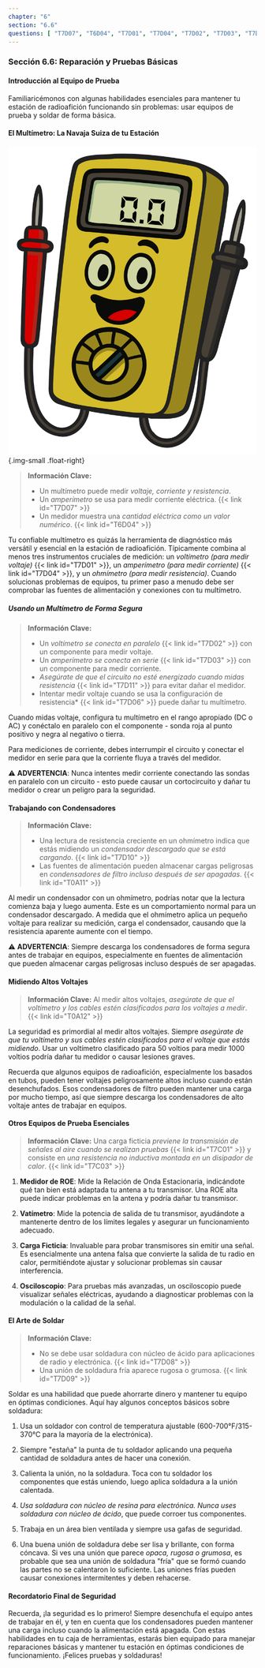 ```yaml
---
chapter: "6"
section: "6.6"
questions: [ "T7D07", "T6D04", "T7D01", "T7D04", "T7D02", "T7D03", "T7D11", "T7D06", "T7D10", "T0A11", "T0A12", "T7C01", "T7C03", "T7D08", "T7D09" ]
---
```


### Sección 6.6: Reparación y Pruebas Básicas

#### Introducción al Equipo de Prueba

Familiaricémonos con algunas habilidades esenciales para mantener tu estación de radioafición funcionando sin problemas: usar equipos de prueba y soldar de forma básica.

#### El Multímetro: La Navaja Suiza de tu Estación

![Dibujo de un multímetro antropomórfico](../../../images/illus/multimeter.svg)
{.img-small .float-right}

> **Información Clave:**
> * Un multímetro puede medir *voltaje, corriente y resistencia*.
> * Un *amperímetro* se usa para medir corriente eléctrica. {{< link id="T7D07" >}}
> * Un medidor muestra una *cantidad eléctrica como un valor numérico*. {{< link id="T6D04" >}}

Tu confiable multímetro es quizás la herramienta de diagnóstico más versátil y esencial en la estación de radioafición. Típicamente combina al menos tres instrumentos cruciales de medición: un *voltímetro (para medir voltaje)* {{< link id="T7D01" >}}, un *amperímetro (para medir corriente)* {{< link id="T7D04" >}}, y un *ohmímetro (para medir resistencia)*. Cuando solucionas problemas de equipos, tu primer paso a menudo debe ser comprobar las fuentes de alimentación y conexiones con tu multímetro.

##### Usando un Multímetro de Forma Segura

> **Información Clave:** 
> * Un *voltímetro se conecta en paralelo* {{< link id="T7D02" >}} con un componente para medir voltaje.
> * Un *amperímetro se conecta en serie* {{< link id="T7D03" >}} con un componente para medir corriente.
> * *Asegúrate de que el circuito no esté energizado cuando midas resistencia* {{< link id="T7D11" >}} para evitar dañar el medidor.
> * Intentar medir voltaje cuando se usa la configuración de resistencia* {{< link id="T7D06" >}} puede dañar tu multímetro.

Cuando midas voltaje, configura tu multímetro en el rango apropiado (DC o AC) y conéctalo en paralelo con el componente - sonda roja al punto positivo y negra al negativo o tierra.

Para mediciones de corriente, debes interrumpir el circuito y conectar el medidor en serie para que la corriente fluya a través del medidor.

⚠️ **ADVERTENCIA**: Nunca intentes medir corriente conectando las sondas en paralelo con un circuito - esto puede causar un cortocircuito y dañar tu medidor o crear un peligro para la seguridad.

#### Trabajando con Condensadores

> **Información Clave:** 
> * Una lectura de resistencia creciente en un ohmímetro indica que estás midiendo un *condensador descargado que se está cargando*. {{< link id="T7D10" >}}
> * Las fuentes de alimentación pueden almacenar cargas peligrosas en *condensadores de filtro incluso después de ser apagadas*. {{< link id="T0A11" >}}

Al medir un condensador con un ohmímetro, podrías notar que la lectura comienza baja y luego aumenta. Este es un comportamiento normal para un condensador descargado. A medida que el ohmímetro aplica un pequeño voltaje para realizar su medición, carga el condensador, causando que la resistencia aparente aumente con el tiempo.

⚠️ **ADVERTENCIA**: Siempre descarga los condensadores de forma segura antes de trabajar en equipos, especialmente en fuentes de alimentación que pueden almacenar cargas peligrosas incluso después de ser apagadas.

#### Midiendo Altos Voltajes

> **Información Clave:** Al medir altos voltajes, *asegúrate de que el voltímetro y los cables estén clasificados para los voltajes a medir*. {{< link id="T0A12" >}}

La seguridad es primordial al medir altos voltajes. Siempre *asegúrate de que tu voltímetro y sus cables estén clasificados para el voltaje que estás midiendo*. Usar un voltímetro clasificado para 50 voltios para medir 1000 voltios podría dañar tu medidor o causar lesiones graves.

Recuerda que algunos equipos de radioafición, especialmente los basados en tubos, pueden tener voltajes peligrosamente altos incluso cuando están desenchufados. Esos condensadores de filtro pueden mantener una carga por mucho tiempo, así que siempre descarga los condensadores de alto voltaje antes de trabajar en equipos.

#### Otros Equipos de Prueba Esenciales

> **Información Clave:** Una carga ficticia *previene la transmisión de señales al aire cuando se realizan pruebas* {{< link id="T7C01" >}} y consiste en *una resistencia no inductiva montada en un disipador de calor*. {{< link id="T7C03" >}}

1. **Medidor de ROE**: Mide la Relación de Onda Estacionaria, indicándote qué tan bien está adaptada tu antena a tu transmisor. Una ROE alta puede indicar problemas en la antena y podría dañar tu transmisor.

2. **Vatímetro**: Mide la potencia de salida de tu transmisor, ayudándote a mantenerte dentro de los límites legales y asegurar un funcionamiento adecuado.

3. **Carga Ficticia**: Invaluable para probar transmisores sin emitir una señal. Es esencialmente una antena falsa que convierte la salida de tu radio en calor, permitiéndote ajustar y solucionar problemas sin causar interferencia.

4. **Osciloscopio**: Para pruebas más avanzadas, un osciloscopio puede visualizar señales eléctricas, ayudando a diagnosticar problemas con la modulación o la calidad de la señal.

#### El Arte de Soldar

> **Información Clave:** 
> * No se debe usar soldadura con núcleo de ácido para aplicaciones de radio y electrónica. {{< link id="T7D08" >}} 
> * Una unión de soldadura fría aparece rugosa o grumosa. {{< link id="T7D09" >}}

Soldar es una habilidad que puede ahorrarte dinero y mantener tu equipo en óptimas condiciones. Aquí hay algunos conceptos básicos sobre soldadura:

1. Usa un soldador con control de temperatura ajustable (600-700°F/315-370°C para la mayoría de la electrónica).

2. Siempre "estaña" la punta de tu soldador aplicando una pequeña cantidad de soldadura antes de hacer una conexión.

3. Calienta la unión, no la soldadura. Toca con tu soldador los componentes que estás uniendo, luego aplica soldadura a la unión calentada.

4. *Usa soldadura con núcleo de resina para electrónica. Nunca uses soldadura con núcleo de ácido*, que puede corroer tus componentes.

5. Trabaja en un área bien ventilada y siempre usa gafas de seguridad.

6. Una buena unión de soldadura debe ser lisa y brillante, con forma cóncava. Si ves una unión que parece *opaca, rugosa o grumosa*, es probable que sea una unión de soldadura "fría" que se formó cuando las partes no se calentaron lo suficiente. Las uniones frías pueden causar conexiones intermitentes y deben rehacerse.

#### Recordatorio Final de Seguridad

Recuerda, ¡la seguridad es lo primero! Siempre desenchufa el equipo antes de trabajar en él, y ten en cuenta que los condensadores pueden mantener una carga incluso cuando la alimentación está apagada. Con estas habilidades en tu caja de herramientas, estarás bien equipado para manejar reparaciones básicas y mantener tu estación en óptimas condiciones de funcionamiento. ¡Felices pruebas y soldaduras!